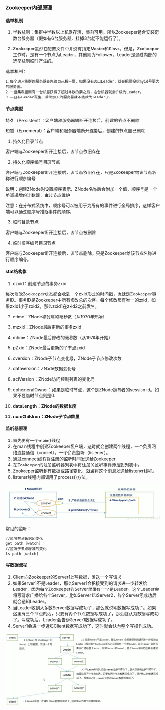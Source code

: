 ### Zookeeper内部原理
#### 选举机制
1. 半数机制：集群中半数以上机器存活，集群可用。所以Zookeeper适合安装奇数台服务器（假如有6台服务器，挂掉3台就不能运行了）。

2. Zookeeper虽然在配置文件中并没有指定Master和Slave。但是，Zookeeper工作时，是有一个节点为Leader，其他则为Follower，Leader是通过内部的选举机制临时产生的。

选票机制：
```
1.每个进入集群的服务器会先给自己投一票，如果没有选出Leader，就会把票投给myid号更大的服务器。
2.一旦集群里面有一台机器获得了超过半数的票之后，这台机器就会升级为Leader。
3.一旦有Leader诞生，后续加入的服务器就不能成为Leader了。
```

#### 节点类型
持久（Persistent）：客户端和服务器端断开连接后，创建的节点不删除

短暂（Ephemeral）：客户端和服务器端断开连接后，创建的节点自己删除

1. 持久化目录节点

客户端与Zookeeper断开连接后，该节点依旧存在

2. 持久化顺序编号目录节点

客户端与Zookeeper断开连接后，该节点依旧存在，只是Zookeeper给该节点名称进行顺序编号

说明：创建ZNode时设置顺序表示，ZNode名称后会附加一个值，顺序号是一个单调递增的计数器，由父节点维护

注意：在分布式系统中，顺序号可以被用于为所有的事件进行全局排序，这样客户端可以通过顺序号推断事件的顺序。

3. 临时目录节点

客户端与Zookeeper断开连接后，该节点被删除

4. 临时顺序编号目录节点

客户端与Zookeeper断开连接后，该节点删除，只是Zookeeper给该节点名称进行顺序编号。

#### stat结构体
1. czxid：创建节点的事务zxid

每次修改Zookeeper状态都会收到一个zxid形式的时间戳，也就是Zookeeper事务ID。事务ID是Zookeeper中所有修改总的次序。每个修改都有唯一的zxid，如果zxid1小于zxid2，那么zxid1在zxid2之前发生。

2. ctime：ZNode被创建的毫秒数（从1970年开始）

3. mzxid：ZNode最后更新的事务zxid

4. mtime：ZNode最后修改的毫秒数（从1970年开始）

5. pZxid：ZNode最后更新的子节点zxid

6. cversion：ZNode子节点变化号，ZNode子节点修改次数

7. dataversion：ZNode数据变化号

8. aclVersion：ZNode访问控制列表的变化号

9. ephemeralOwner：如果是临时节点，这个是ZNode拥有者的session id。如果不是临时节点则是0.

10. **dataLength：ZNode的数据长度**

11. **numChildren：ZNode子节点数量**

#### 监听器原理

1. 首先要有一个main()线程
2. 在main线程中创建Zookeeper客户端，这时就会创建两个线程，一个负责网络连接通信（connet），一个负责监听（listener）。
3. 通过connect线程将注册的监听时间发送给Zookeeper
4. 在Zookeeper的注册监听器列表中将注册的监听事件添加到列表中。
5. Zookeeper监听到有数据或路径变化，就会将这个消息发送给listener线程。
6. listener线程内部调用了process()方法。

![zookeeper_listener_principal](images/zookeeper_listener_principal.png "zookeeper_listener_principal")

常见的监听：
```
//监听节点数据的变化
get path [watch]
//监听子节点增减的变化
ls path [watch]
```

#### 写数据流程
1. Client向Zookeeper的Server1上写数据，发送一个写请求
2. 如果Server1不是Leader，那么Server1会把接受到的请求进一步转发给Leader，因为每个Zookeeper的Server里面有一个是Leader。这个Leader会将写请求广播给各个Server，比如Server1和Server2，各个Server写成功后就会通知Leader。
3. 当Leader收到大多数Server数据写成功了，那么就说明数据写成功了。如果这里有三个节点的话，只要有两个节点数据写成功了，那么就认为数据写成功了。写成功后，Leader会告诉Server1数据写成功了。
4. Server1会进一步通知Client数据写成功了，这时就会认为整个写操作成功。

![zookeeper_listener_principal](images/zookeeper_write_data_process.png "zookeeper_listener_principal")
